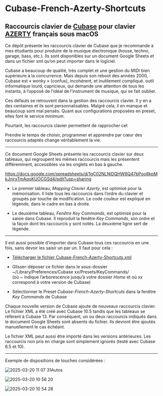 # Cubase-French-Azerty-Shortcuts
## Raccourcis clavier de [Cubase](https://fr.wikipedia.org/wiki/Cubase) pour clavier [AZERTY](https://fr.wikipedia.org/wiki/AZERTY) français sous macOS

Ce dépôt présente les raccourcis clavier de Cubase que je recommande à mes étudiants pour produire de la musique électronique (house, techno, garage, bass, etc.). Ils sont disponibles sur un document Google Sheets et dans un fichier xml qu’on peut importer dans le logiciel.

Cubase a beaucoup de qualité, très complet et une gestion du MIDI bien supérieure à la concurrence. Mais depuis son reboot des années 2000, Cubase est « wonky » (confus), incohérent, et inutilement compliqué. outil informatique lourd, capricieux, qui demande une attention de tous les instants, à l’opposé de l’idéal de l’instrument de musique, qui se fait oublier.

Ces défauts se retrouvent dans la gestion des raccourcis clavier. Il y en a des centaines et ils sont personnalisables. Malgré cela, il en manque et beaucoup sont mal pensés. Quant aux configurations proposées en preset, elles font le service minimum.

Pourtant, les raccourcis clavier permettent de rapprocher cet 

Prendre le temps de choisir, programmer et apprendre par cœur des raccourcis adaptés change véritablement la vie.

---

Ce document Google Sheets présente les raccourcis clavier sur deux tableaux, qui regroupent les mêmes raccourcis mais les présentent différemment, accessibles via les onglets en bas à gauche.

https://docs.google.com/spreadsheets/d/1gC02NLNjDQHW8Q47bPoo8kpMkJnirxTmAqoKUOCGSd4/edit?usp=sharing

- Le premier tableau, _Mapping Clavier Azerty_, est optimisé pour la mémorisation. Il liste tous les raccourcis dans l’ordre du clavier et groupés par touche de modification. Le code couleur est expliqué en légende, dans le cadre en bas à droite.

- Le deuxième tableau, _Fenêtre Key Commands_, est optimisé pour la saisie dans Cubase. Il reproduit la fenêtre _Key Commands_, son ordre et la façon dont les raccourcis y sont notés. La deuxième ligne sert de légende.

---

Il est aussi possible d’importer dans Cubase tous ces raccourcis en une fois, sans devoir les saisir un par un. Il faut pour cela :

- [Télécharger le fichier Cubase-French-Azerty-Shortcuts.xml](https://github.com/TheMicronauts/Cubase-French-Azerty-Shortcuts/releases/download/v1.0.0/Cubase-French-Azerty-Shortcuts.xml)

- Glisser-déposer ce fichier dans le sous-dossier  ~/Library/Preferences/Cubase xx/Presets/KeyCommands/                
  (où ~ indique l’arborescence jusqu’à votre dossier _Home_ et où xx correspond à votre version de Cubase)

- Sélectionner le Preset _Cubase-French-Azerty-Shortcuts_ dans la fenêtre _Key Commands_ de Cubase

Chaque nouvelle version de Cubase ajoute de nouveaux raccourcis clavier. Le fichier XML a été créé avec Cubase 10.5 tandis que les tableaux se référent à Cubase 13. Par conséquent, un ou deux raccourcis indiqués dans le document Google Sheets sont absents du fichier. Ils devront être ajoutés manuellement le cas échéant.

Le fichier XML peut aussi être importé dans les versions antérieures. Les raccourcis non pris en charge sont simplement ignorés (testé avec Cubase 6.5 et 10).

---

Exemple de dispositions de touches considérées :

![2025-03-20 11 07 31Autos](https://github.com/user-attachments/assets/1dee9a29-8ed2-4112-9f4e-ba61e4adce83)

![2025-03-20 10 56 20](https://github.com/user-attachments/assets/6061b62f-f09e-4df9-8978-c6eb22e843cf)

![2025-03-20 10 54 28](https://github.com/user-attachments/assets/43bf3ab7-0cbd-492a-819e-b44edfb27c13)
